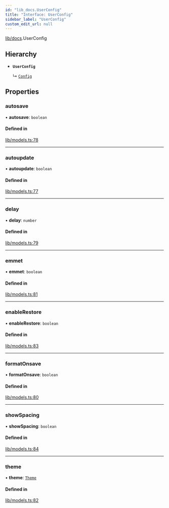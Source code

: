 ```yaml
---
id: "lib_docs.UserConfig"
title: "Interface: UserConfig"
sidebar_label: "UserConfig"
custom_edit_url: null
---
```


[lib/docs](../modules/lib_docs.md).UserConfig

## Hierarchy

- **`UserConfig`**

  ↳ [`Config`](lib_docs.Config.md)

## Properties

### autosave

• **autosave**: `boolean`

#### Defined in

[lib/models.ts:78](https://github.com/live-codes/livecodes/blob/0b19ad3/src/lib/models.ts#L78)

___

### autoupdate

• **autoupdate**: `boolean`

#### Defined in

[lib/models.ts:77](https://github.com/live-codes/livecodes/blob/0b19ad3/src/lib/models.ts#L77)

___

### delay

• **delay**: `number`

#### Defined in

[lib/models.ts:79](https://github.com/live-codes/livecodes/blob/0b19ad3/src/lib/models.ts#L79)

___

### emmet

• **emmet**: `boolean`

#### Defined in

[lib/models.ts:81](https://github.com/live-codes/livecodes/blob/0b19ad3/src/lib/models.ts#L81)

___

### enableRestore

• **enableRestore**: `boolean`

#### Defined in

[lib/models.ts:83](https://github.com/live-codes/livecodes/blob/0b19ad3/src/lib/models.ts#L83)

___

### formatOnsave

• **formatOnsave**: `boolean`

#### Defined in

[lib/models.ts:80](https://github.com/live-codes/livecodes/blob/0b19ad3/src/lib/models.ts#L80)

___

### showSpacing

• **showSpacing**: `boolean`

#### Defined in

[lib/models.ts:84](https://github.com/live-codes/livecodes/blob/0b19ad3/src/lib/models.ts#L84)

___

### theme

• **theme**: [`Theme`](../modules/lib_docs.md#theme)

#### Defined in

[lib/models.ts:82](https://github.com/live-codes/livecodes/blob/0b19ad3/src/lib/models.ts#L82)
